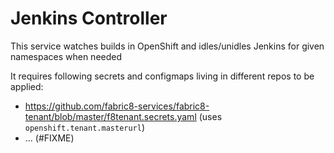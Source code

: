 # Jenkins Controller

This service watches builds in OpenShift and idles/unidles Jenkins for given namespaces when needed

It requires following secrets and configmaps living in different repos to be applied:

* https://github.com/fabric8-services/fabric8-tenant/blob/master/f8tenant.secrets.yaml (uses `openshift.tenant.masterurl`)
* ... (#FIXME)
